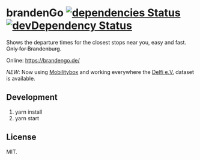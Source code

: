 # brandenGo [![dependencies Status](https://david-dm.org/open-data-potsdam/brandengo/status.svg)](https://david-dm.org/open-data-potsdam/brandengo) [![devDependency Status](https://david-dm.org/open-data-potsdam/brandengo/dev-status.svg)](https://david-dm.org/open-data-potsdam/brandengo#info=devDependencies)

Shows the departure times for the closest stops near you, easy and fast. ~~Only for Brandenburg~~.

Online: https://brandengo.de/

*NEW*: Now using [Mobilitybox](https://themobilitybox.com) and working everywhere the [Delfi e.V.](https://www.delfi.de) dataset is available.

## Development

1. yarn install
2. yarn start

## License

MIT.
